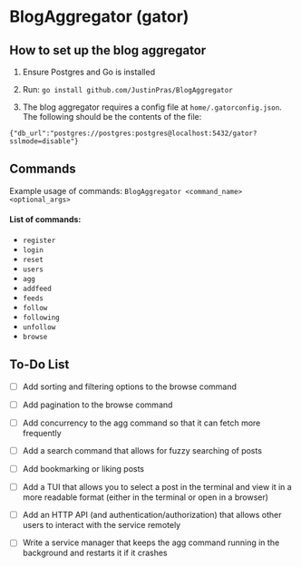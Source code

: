 # BlogAggregator (gator)

## How to set up the blog aggregator
1. Ensure Postgres and Go is installed
2. Run: ``` go install github.com/JustinPras/BlogAggregator ```

4. The blog aggregator requires a config file at `home/.gatorconfig.json`. The following should be the contents of the file:
```
{"db_url":"postgres://postgres:postgres@localhost:5432/gator?sslmode=disable"}
```

## Commands
Example usage of commands:
``` BlogAggregator <command_name> <optional_args> ```

#### List of commands:
- ``` register ```
- ``` login ```
- ``` reset ```
- ``` users ```
- ``` agg ```
- ``` addfeed ```
- ``` feeds ```
- ``` follow ```
- ``` following ```
- ``` unfollow ```
- ``` browse ```

## To-Do List
- [ ] Add sorting and filtering options to the browse command
- [ ] Add pagination to the browse command
- [ ] Add concurrency to the agg command so that it can fetch more frequently
- [ ] Add a search command that allows for fuzzy searching of posts
- [ ] Add bookmarking or liking posts
- [ ] Add a TUI that allows you to select a post in the terminal and view it in a more readable format (either in the terminal or open in a browser)
- [ ] Add an HTTP API (and authentication/authorization) that allows other users to interact with the service remotely
- [ ] Write a service manager that keeps the agg command running in the background and restarts it if it crashes

